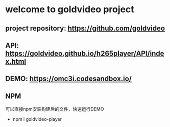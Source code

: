 # welcome to goldvideo project

## project repository: https://github.com/goldvideo

## API: https://goldvideo.github.io/h265player/API/index.html

## DEMO: https://omc3i.codesandbox.io/

## NPM
  可以直接npm安装构建后的文件，快速运行DEMO
  * npm i goldvideo-player
